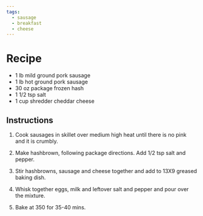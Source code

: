 ```yaml
---
tags:
  - sausage
  - breakfast
  - cheese
---
```


# Recipe
- 1 lb mild ground pork sausage
- 1 lb hot ground pork sausage
- 30 oz package frozen hash
- 1 1/2 tsp salt
- 1 cup shredder cheddar cheese

## Instructions
1) Cook sausages in skillet over medium high heat until there is no pink and it is crumbly.

2) Make hashbrown, following package directions. Add 1/2 tsp salt and pepper.

3) Stir hashbrowns, sausage and cheese together and add to 13X9 greased baking dish.

4) Whisk together eggs, milk and leftover salt and pepper and pour over the mixture.

5) Bake at 350 for 35-40 mins.
